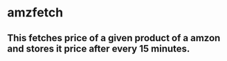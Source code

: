 # amzfetch
## This fetches price of a given product of a amzon and stores it price after every 15 minutes.
